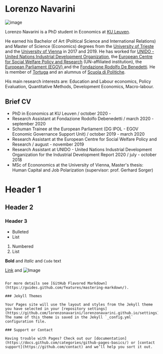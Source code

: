 # Lorenzo Navarini

![image](https://lh6.googleusercontent.com/10QeliJYKj49d1-pyzfRLFOy1-VDlHsFKCX0V6h-mvtJ2DlFNoskqBYEbl1LALPajOFUTiaU1JToJvB-PRGduHQD2bomDOMLv1flSQdCgnBMGFXM-g=w1280)

Lorenzo Navarini is a PhD student in Economics at [KU Leuven](https://www.kuleuven.be/kuleuven/). 

He earned his Bachelor of Art (Political Science and International Relations) and Master of Science (Economics) degrees from the [University of Trieste](https://www.units.it/) and the [University of Vienna](https://www.univie.ac.at/) in 2017 and 2019. He has worked for [UNIDO - United Nations Industrial Development Organization](https://www.unido.org/), the [European Centre for Social Welfare Policy and Research](https://www.euro.centre.org/) (UN-affiliated institution), the [European Parliament (EGOV) ](https://www.europarl.europa.eu/thinktank/en/search.html?contributor=egov) and the [Fondazione Rodolfo De Benedetti](http://www.frdb.org/). He is member of [Tortuga](https://www.tortuga-econ.it/) and an alumnus of [Scuola di Politiche](https://www.scuoladipolitiche.eu/).

His main research interests are: Education and Labour economics, Policy Evaluation, Quantitative Methods, Development Economics, Macro-labour.

## Brief CV

* PhD in Economics at KU Leuven / october 2020 - 
* Research Assistant at Fondazione Rodolfo Debenedetti / march 2020 - september 2020
* Schuman Trainee at the European Parliament (DG IPOL - EGOV Economic Governance Support Unit) / october 2019 - march 2020
* Research Assistant at the European Centre for Social Welfare Policy and Research / august - november 2019
* Research Assistant at UNIDO - United Nations Industrial Development Organization for the Industrial Development Report 2020 / july - october 2018
* MSc of Econonomics at the University of Vienna, Master's thesis: Human Capital and Job Polarization (supervisor: prof. Gerhard Sorger)

# Header 1
## Header 2
### Header 3

- Bulleted
- List

1. Numbered
2. List

**Bold** and _Italic_ and `Code` text

[Link](url) and ![Image](src)
```

For more details see [GitHub Flavored Markdown](https://guides.github.com/features/mastering-markdown/).

### Jekyll Themes

Your Pages site will use the layout and styles from the Jekyll theme you have selected in your [repository settings](https://github.com/lorenzonavarini/lorenzonavarini.github.io/settings). The name of this theme is saved in the Jekyll `_config.yml` configuration file.

### Support or Contact

Having trouble with Pages? Check out our [documentation](https://docs.github.com/categories/github-pages-basics/) or [contact support](https://github.com/contact) and we’ll help you sort it out.
